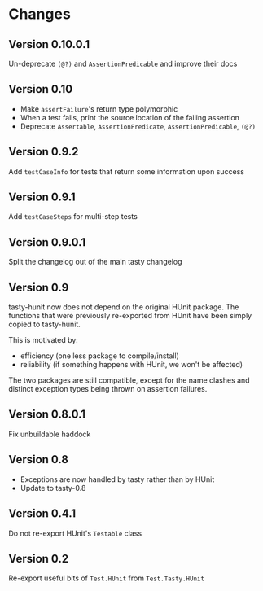 Changes
=======

Version 0.10.0.1
----------------

Un-deprecate `(@?)` and `AssertionPredicable` and improve their docs

Version 0.10
------------

* Make `assertFailure`'s return type polymorphic
* When a test fails, print the source location of the failing assertion
* Deprecate `Assertable`, `AssertionPredicate`, `AssertionPredicable`, `(@?)`

Version 0.9.2
-------------

Add `testCaseInfo` for tests that return some information upon success

Version 0.9.1
-------------

Add `testCaseSteps` for multi-step tests

Version 0.9.0.1
---------------

Split the changelog out of the main tasty changelog

Version 0.9
-----------

tasty-hunit now does not depend on the original HUnit package. The functions
that were previously re-exported from HUnit have been simply copied to
tasty-hunit.

This is motivated by:

* efficiency (one less package to compile/install)
* reliability (if something happens with HUnit, we won't be affected)

The two packages are still compatible, except for the name clashes and
distinct exception types being thrown on assertion failures.

Version 0.8.0.1
---------------

Fix unbuildable haddock

Version 0.8
-----------

* Exceptions are now handled by tasty rather than by HUnit
* Update to tasty-0.8

Version 0.4.1
-------------

Do not re-export HUnit's `Testable` class

Version 0.2
-----------

Re-export useful bits of `Test.HUnit` from `Test.Tasty.HUnit`
